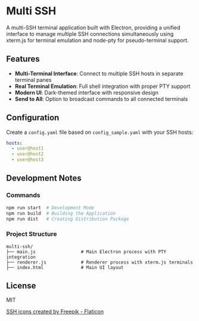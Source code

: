 # Multi SSH

A multi-SSH terminal application built with Electron, providing a unified interface to manage multiple SSH connections simultaneously using xterm.js for terminal emulation and node-pty for pseudo-terminal support.

## Features

- **Multi-Terminal Interface**: Connect to multiple SSH hosts in separate terminal panes
- **Real Terminal Emulation**: Full shell integration with proper PTY support
- **Modern UI**: Dark-themed interface with responsive design
- **Send to All**: Option to broadcast commands to all connected terminals

## Configuration

Create a `config.yaml` file based on `config_sample.yaml` with your SSH hosts:

```yaml
hosts:
  - user@host1
  - user@host2
  - user@host3
```

## Development Notes

### Commands

```bash
npm run start  # Development Mode
npm run build  # Building the Application
npm run dist   # Creating Distribution Package
```

### Project Structure

```
multi-ssh/
├── main.js                 # Main Electron process with PTY integration
├── renderer.js             # Renderer process with xterm.js terminals
├── index.html              # Main UI layout
```

## License

MIT

[SSH icons created by Freepik - Flaticon](https://www.flaticon.com/free-icons/ssh)
